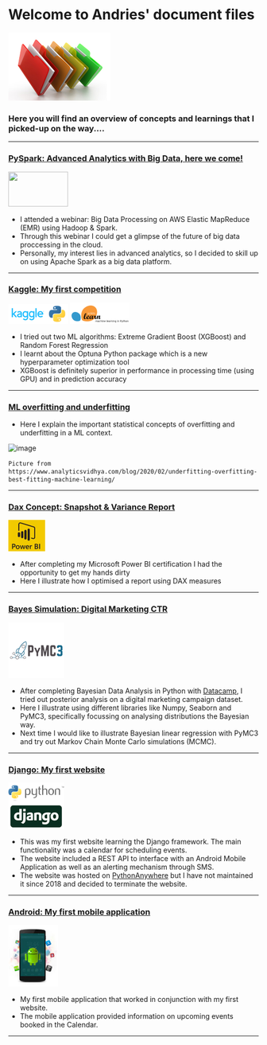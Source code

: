 
# Welcome to Andries' document files

![](/images/files_picture_small.png)

### Here you will find an overview of concepts and learnings that I picked-up on the way.... 

---

### [PySpark: Advanced Analytics with Big Data, here we come!](https://andriescoetsee.github.io/pyspark_advanced_analytics/)

<img src="https://user-images.githubusercontent.com/34986276/132637996-085a0c74-3f64-4aa6-970e-08d16fac5d45.png" width="120" height="70">

* I attended a webinar: Big Data Processing on AWS Elastic MapReduce (EMR) using Hadoop & Spark.
* Through this webinar I could get a glimpse of the future of big data proccessing in the cloud. 
* Personally, my interest lies in advanced analytics, so I decided to skill up on using Apache Spark as a big data platform. 



---

### [Kaggle: My first competition](https://andriescoetsee.github.io/my_first_kaggle_competition)

![](/images/kaggle_2.png) ![](/images/sklearn_2.png)
* I tried out two ML algorithms: Extreme Gradient Boost (XGBoost) and Random Forest Regression
* I learnt about the Optuna Python package which is a new hyperparameter optimization tool
* XGBoost is definitely superior in performance in processing time (using GPU) and in prediction accuracy


---

### [ML overfitting and underfitting](https://andriescoetsee.github.io/ml_overfitting_underfitting/)

* Here I explain the important statistical concepts of overfitting and underfitting in a ML context.

![image](https://user-images.githubusercontent.com/34986276/130843510-b1b9aa21-f503-491f-82c7-9374cb0d73ef.png)
```
Picture from https://www.analyticsvidhya.com/blog/2020/02/underfitting-overfitting-best-fitting-machine-learning/
```
---

### [Dax Concept: Snapshot & Variance Report](https://andriescoetsee.github.io/dax_snapshot_variance_report) 

![](/images/powerBI_small2.png)

* After completing my Microsoft Power BI certification I had the opportunity to get my hands dirty
* Here I illustrate how I optimised a report using DAX measures 

---

### [Bayes Simulation: Digital Marketing CTR](https://andriescoetsee.github.io/bayes_ctr_simulation/)
![](/images/PyMC3_2.png)
* After completing Bayesian Data Analysis in Python with [Datacamp](https://www.datacamp.com/), I tried out posterior analysis on a digital marketing campaign dataset.
* Here I illustrate using different libraries like Numpy, Seaborn and PyMC3, specifically focussing on analysing distributions the Bayesian way.
* Next time I would like to illustrate Bayesian linear regression with PyMC3 and try out Markov Chain Monte Carlo simulations (MCMC). 

---

### [Django: My first website](https://github.com/andriescoetsee/my_first_website_Django) 

 ![](/images/django_python_logo_small.png)
 
* This was my first website learning the Django framework. The main functionality was a calendar for scheduling events.
* The website included a REST API to interface with an Android Mobile Application as well as an alerting mechanism through SMS.
* The website was hosted on [PythonAnywhere](https://www.pythonanywhere.com) but I have not maintained it since 2018 and decided to terminate the website.

 ---

### [Android: My first mobile application](https://github.com/andriescoetsee/my_first_mobile_app_Android) 

 ![](/images/android_logo_small.png)
 
* My first mobile application that worked in conjunction with my first website.
* The mobile application provided information on upcoming events booked in the Calendar.
 
 ---
